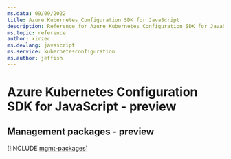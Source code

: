 ```yaml
---
ms.data: 09/09/2022
title: Azure Kubernetes Configuration SDK for JavaScript
description: Reference for Azure Kubernetes Configuration SDK for JavaScript
ms.topic: reference
author: xirzec
ms.devlang: javascript
ms.service: kubernetesconfiguration
ms.author: jeffish
---
```

# Azure Kubernetes Configuration SDK for JavaScript - preview

## Management packages - preview
[!INCLUDE [mgmt-packages](kubernetes-configuration-mgmt-index.md)]